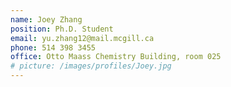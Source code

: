 ```yaml
---
name: Joey Zhang
position: Ph.D. Student
email: yu.zhang12@mail.mcgill.ca
phone: 514 398 3455
office: Otto Maass Chemistry Building, room 025
# picture: /images/profiles/Joey.jpg
---
```


